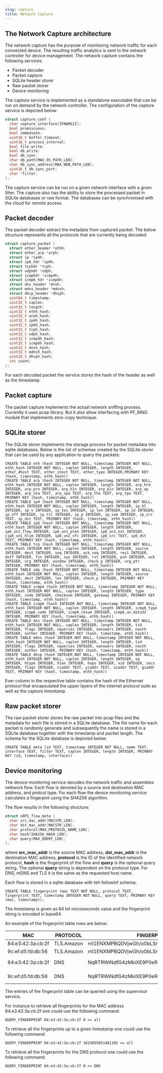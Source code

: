 ```yaml
---
slug: capture
title: Network Capture
---
```


## The Network Capture architecture

The network capture has the purpose of monitoring network traffic for each connected device. The resulting traffic analytics is sent to the network controller for device management. The network capture contains the following services:

- Packet decoder
- Packet capture
- SQLite header storer
- Raw packet storer
- Device monitoring

The capture service is implemented as a standalone executable that can be run on demand by the network controller. The configuration of the capture service is depicted below:

```c
struct capture_conf {
  char capture_interface[IFNAMSIZ];
  bool promiscuous;
  bool immediate;
  uint16_t buffer_timeout;
  uint16_t process_interval;
  bool file_write;
  bool db_write;
  bool db_sync;
  char db_path[MAX_OS_PATH_LEN];
  char db_sync_address[MAX_WEB_PATH_LEN];
  uint16_t db_sync_port;
  char *filter;
};
```

The capture service can be run on a given network interface with a given filter. The capture also has the ability to store the processed packet in SQLite databases or raw format. The databases can be synchronised with the cloud for remote access.

## Packet decoder

The packet decoder extract the metadata from captured packet. The below structure represents all the protocols that are currently being decoded:

```c
struct capture_packet {
  struct ether_header *ethh;
  struct ether_arp *arph;
  struct ip *ip4h;
  struct ip6_hdr *ip6h;
  struct tcphdr *tcph;
  struct udphdr *udph;
  struct icmphdr *icmp4h;
  struct icmp6_hdr *icmp6h;
  struct dns_header *dnsh;
  struct mdns_header *mdnsh;
  struct dhcp_header *dhcph;
  uint64_t timestamp;
  uint32_t caplen;
  uint32_t length;
  uint32_t ethh_hash;
  uint32_t arph_hash;
  uint32_t ip4h_hash;
  uint32_t ip6h_hash;
  uint32_t tcph_hash;
  uint32_t udph_hash;
  uint32_t icmp4h_hash;
  uint32_t icmp6h_hash;
  uint32_t dnsh_hash;
  uint32_t mdnsh_hash;
  uint32_t dhcph_hash;
  int count;
};
```

For each decoded packet the service stores the hash of the header as well as the timestamp.

## Packet capture

The packet capture implements the actual network sniffing process. Currently it uses pcap library. But it also allow interfacing with PF_RING module that implements zero-copy technique.

## SQLite storer

The SQLite storer implements the storage process for packet metadata into sqlite databases. Below is the list of schemas created by the SQLite storer that can be used by any application to query the packets:

```
CREATE TABLE eth (hash INTEGER NOT NULL, timestamp INTEGER NOT NULL, ethh_hash INTEGER NOT NULL, caplen INTEGER, length INTEGER, ether_dhost TEXT, ether_shost TEXT, ether_type INTEGER,PRIMARY KEY (hash, timestamp, ethh_hash))
CREATE TABLE arp (hash INTEGER NOT NULL, timestamp INTEGER NOT NULL, ethh_hash INTEGER NOT NULL, caplen INTEGER, length INTEGER, arp_hrd INTEGER, arp_pro INTEGER, arp_hln INTEGER, arp_pln INTEGER, arp_op INTEGER, arp_sha TEXT, arp_spa TEXT, arp_tha TEXT, arp_tpa TEXT, PRIMARY KEY (hash, timestamp, ethh_hash))
CREATE TABLE ip4 (hash INTEGER NOT NULL, timestamp INTEGER NOT NULL, ethh_hash INTEGER NOT NULL, caplen INTEGER, length INTEGER, ip_hl INTEGER, ip_v INTEGER, ip_tos INTEGER, ip_len INTEGER, ip_id INTEGER, ip_off INTEGER, ip_ttl INTEGER, ip_p INTEGER, ip_sum INTEGER, ip_src TEXT, ip_dst TEXT, PRIMARY KEY (hash, timestamp, ethh_hash))
CREATE TABLE ip6 (hash INTEGER NOT NULL, timestamp INTEGER NOT NULL, ethh_hash INTEGER NOT NULL, caplen INTEGER, length INTEGER, ip6_un1_flow INTEGER, ip6_un1_plen INTEGER, ip6_un1_nxt INTEGER, cip6_un1_hlim INTEGER, ip6_un2_vfc INTEGER, ip6_src TEXT, ip6_dst TEXT, PRIMARY KEY (hash, timestamp, ethh_hash))
CREATE TABLE tcp (hash INTEGER NOT NULL, timestamp INTEGER NOT NULL, ethh_hash INTEGER NOT NULL, caplen INTEGER, length INTEGER, source INTEGER, dest INTEGER, seq INTEGER, ack_seq INTEGER, res1 INTEGER, doff INTEGER, fin INTEGER, syn INTEGER, rst INTEGER, psh INTEGER, ack INTEGER, urg INTEGER, window INTEGER, check_p INTEGER, urg_ptr INTEGER, PRIMARY KEY (hash, timestamp, ethh_hash))
CREATE TABLE udp (hash INTEGER NOT NULL, timestamp INTEGER NOT NULL, ethh_hash INTEGER NOT NULL, caplen INTEGER, length INTEGER, source INTEGER, dest INTEGER, len INTEGER, check_p INTEGER, PRIMARY KEY (hash, timestamp, ethh_hash))
CREATE TABLE icmp4 (hash INTEGER NOT NULL, timestamp INTEGER NOT NULL, ethh_hash INTEGER NOT NULL, caplen INTEGER, length INTEGER, type INTEGER, code INTEGER, checksum INTEGER, gateway INTEGER, PRIMARY KEY (hash, timestamp, ethh_hash))
CREATE TABLE icmp6 (hash INTEGER NOT NULL, timestamp INTEGER NOT NULL, ethh_hash INTEGER NOT NULL, caplen INTEGER, length INTEGER, icmp6_type INTEGER, icmp6_code INTEGER, icmp6_cksum INTEGER, icmp6_un_data32 INTEGER, PRIMARY KEY (hash, timestamp, ethh_hash))
CREATE TABLE dns (hash INTEGER NOT NULL, timestamp INTEGER NOT NULL, ethh_hash INTEGER NOT NULL, caplen INTEGER, length INTEGER, tid INTEGER, flags INTEGER, nqueries INTEGER, nanswers INTEGER, nauth INTEGER, nother INTEGER, PRIMARY KEY (hash, timestamp, ethh_hash))
CREATE TABLE mdns (hash INTEGER NOT NULL, timestamp INTEGER NOT NULL, ethh_hash INTEGER NOT NULL, caplen INTEGER, length INTEGER, tid INTEGER, flags INTEGER, nqueries INTEGER, nanswers INTEGER, nauth INTEGER, nother INTEGER, PRIMARY KEY (hash, timestamp, ethh_hash))
CREATE TABLE dhcp (hash INTEGER NOT NULL, timestamp INTEGER NOT NULL, ethh_hash INTEGER NOT NULL, caplen INTEGER, length INTEGER, op INTEGER, htype INTEGER, hlen INTEGER, hops INTEGER, xid INTEGER, secs INTEGER, flags INTEGER, ciaddr TEXT, yiaddr TEXT, siaddr TEXT, giaddr TEXT, PRIMARY KEY (hash, timestamp, ethh_hash))
```

Ever column in the respective table contains the hash of the Ethernet protocol that encapsulated the upper layers of the internet protocol suite as well as the capture timestamp.

## Raw packet storer

The raw packet storer stores the raw packet into pcap files and the metadata for each file is stored in a SQLite database. The file name for each packet is randomly generate and subsequently the name is stored in a SQLite database together with the timestamp and packet length. The schema for the SQLite database is depicted below:

```
CREATE TABLE meta (id TEXT, timestamp INTEGER NOT NULL, name TEXT, interface TEXT, filter TEXT, caplen INTEGER, length INTEGER, PRIMARY KEY (id, timestamp, interface))
```

## Device monitoring

The device monitoring service decodes the network traffic and assembles nettwork flow. Each flow is denoted by a source and destination MAC address, and protcol type. For each flow the device monitoring service calculates a fingerpint using the SHA256 algorithm.

The flow results in the following structure:

```c
struct nDPI_flow_meta {
  char src_mac_addr[MACSTR_LEN];
  char dst_mac_addr[MACSTR_LEN];
  char protocol[MAX_PROTOCOL_NAME_LEN];
  char hash[SHA256_HASH_LEN];
  char query[MAX_QUERY_LEN];
};
```

where **src_mac_addr** is the source MAC address, **dst_mac_addr** is the destination MAC address, **protocol** is the ID of the identified network protocol, **hash** is the fingerprint of the flow and **query** is the optional query string. The optional **query** string is dependent on the protocol type. For DNS, mDNS and TLS it is the same as the requested host name.

Each flow is stored in a sqlite database with teh followinf schema:

```
CREATE TABLE fingerprint (mac TEXT NOT NULL, protocol TEXT, fingerprint TEXT, timestamp INTEGER NOT NULL, query TEXT, PRIMARY KEY (mac, timestamp));
```

The timestamp is given as 64 bit microseconds value and the fingerprint string is encoded in base64.

An example of the fingerprint table rows are below:

| MAC               | PROTOCOL    | FINGERPRINT                                 | TIMESTAMP        | QUERY                 |
| ----------------- | ----------- | ------------------------------------------- | ---------------- | --------------------- |
| 84:e3:42:3a:cb:2f | TLS.Amazon  | mI1ENXMPBQDVjwGh/o0bLSrD8+O2O5RCFQLbUVt4lzI | 1625055051481102 | a2.tuyaeu.com         |
| 9c:ef:d5:fd:db:56 | TLS.Amazon  | mI1ENXMPBQDVjwGh/o0bLSrD8+O2O5RCFQLbUVt4lzI | 1625055051481102 | a2.tuyaeu.com         |
| 84:e3:42:3a:cb:2f | DNS         | NqRTRWiNdfG4zMkiXE9P0eRQIefPgMYV/vXUymxdvNw | 1625055072748967 | 1.0.0.10.in-addr.arpa |
| 9c:ef:d5:fd:db:56 | DNS         | NqRTRWiNdfG4zMkiXE9P0eRQIefPgMYV/vXUymxdvNw | 1625055072748967 | 1.0.0.10.in-addr.arpa |

The entries of the fingerprint table can be queried using the supervisor service.

For instance to retrieve all fingerprints for the MAC address 84:e3:42:3a:cb:2f one could use the following command:

```
QUERY_FINGERPRINT 84:e3:42:3a:cb:2f 0 >= all
```

To retrieve all the fingerprints up to a given timestamp one could use the following command:

```
QUERY_FINGERPRINT 84:e3:42:3a:cb:2f 1625055051481102 <= all
```

To retrieve all the fingerprints for the DNS protocol one could use the following command:

```
QUERY_FINGERPRINT 84:e3:42:3a:cb:2f 0 >= DNS
```
